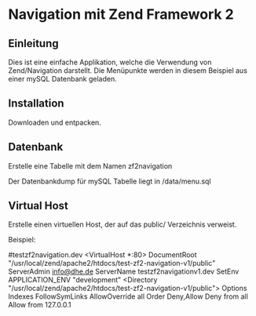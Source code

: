 Navigation mit Zend Framework 2
=======================

Einleitung
------------
Dies ist eine einfache Applikation, welche die Verwendung von Zend/Navigation
darstellt. Die Menüpunkte werden in diesem Beispiel aus einer mySQL Datenbank
geladen. 


Installation
------------

Downloaden und entpacken.

Datenbank
------------
Erstelle eine Tabelle mit dem Namen zf2navigation

Der Datenbankdump für mySQL Tabelle liegt in /data/menu.sql


Virtual Host
------------
Erstelle einen virtuellen Host, der auf das public/ Verzeichnis verweist.

Beispiel:

#testzf2navigation.dev
<VirtualHost *:80>
    DocumentRoot "/usr/local/zend/apache2/htdocs/test-zf2-navigation-v1/public"
    ServerAdmin info@dhe.de
    ServerName testzf2navigationv1.dev
	SetEnv APPLICATION_ENV "development"
    <Directory "/usr/local/zend/apache2/htdocs/test-zf2-navigation-v1/public">
        Options Indexes FollowSymLinks
        AllowOverride all
        Order Deny,Allow
        Deny from all
        Allow from 127.0.0.1
    </Directory>
</VirtualHost>
